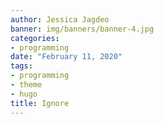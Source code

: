 ```yaml
---
author: Jessica Jagdeo
banner: img/banners/banner-4.jpg
categories:
- programming
date: "February 11, 2020"
tags:
- programming
- theme
- hugo
title: Ignore
---
```

